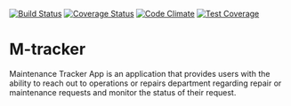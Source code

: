 [![Build Status](https://travis-ci.org/veeqtor/M-tracker.svg?branch=ch-integrate-travisCI-157648378)](https://travis-ci.org/veeqtor/M-tracker) [![Coverage Status](https://coveralls.io/repos/github/veeqtor/M-tracker/badge.svg?branch=ch-integrate-travisCI-157648378)](https://coveralls.io/github/veeqtor/M-tracker?branch=ch-integrate-travisCI-157648378) [![Code Climate](https://codeclimate.com/github/codeclimate/codeclimate/badges/gpa.svg)](https://codeclimate.com/github/veeqtor/ch-integrate-travisCI-157648378) [![Test Coverage](https://codeclimate.com/github/veeqtor/ch-integrate-travisCI-157648378/badges/coverage.svg)](https://codeclimate.com/github/veeqtor/ch-integrate-travisCI-157648378)

# M-tracker
Maintenance Tracker App is an application that provides users with the ability to reach out to operations or repairs department regarding repair or maintenance requests and monitor the status of their request.

